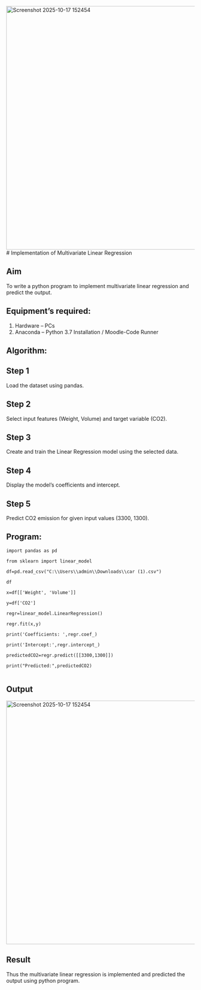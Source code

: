 <img width="1228" height="652" alt="Screenshot 2025-10-17 152454" src="https://github.com/user-attachments/assets/a568c249-44e7-4002-bcf4-9ba9d64bf034" /># Implementation of Multivariate Linear Regression
## Aim
To write a python program to implement multivariate linear regression and predict the output.
## Equipment’s required:
1.	Hardware – PCs
2.	Anaconda – Python 3.7 Installation / Moodle-Code Runner
## Algorithm:

## Step 1

Load the dataset using pandas.


## Step 2

Select input features (Weight, Volume) and target variable (CO2).

## Step 3

Create and train the Linear Regression model using the selected data.

## Step 4

Display the model’s coefficients and intercept.


## Step 5

Predict CO2 emission for given input values (3300, 1300).

## Program:
```
import pandas as pd

from sklearn import linear_model

df=pd.read_csv("C:\\Users\\admin\\Downloads\\car (1).csv")

df

x=df[['Weight', 'Volume']]

y=df['CO2']

regr=linear_model.LinearRegression()

regr.fit(x,y)

print('Coefficients: ',regr.coef_)

print('Intercept:',regr.intercept_)

predictedCO2=regr.predict([[3300,1300]])

print("Predicted:",predictedCO2)


```
## Output

<img width="1228" height="652" alt="Screenshot 2025-10-17 152454" src="https://github.com/user-attachments/assets/6fa801bf-e51f-4b57-a7be-185bdc89ea07" />





## Result
Thus the multivariate linear regression is implemented and predicted the output using python program.
